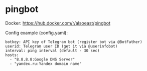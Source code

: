 # pingbot

Docker: https://hub.docker.com/r/alsoeast/pingbot


Config example (config.yaml):

    botkey: API key of Telegram bot (register bot via @BotFather)
    userid: Telegram user ID (get it via @userinfobot)
    interval: ping interval (default - 30 sec)
    hosts:
      - "8.8.8.8:Google DNS Server"
      - "yandex.ru:Yandex domain name"
     
